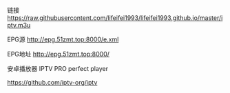 链接 https://raw.githubusercontent.com/lifeifei1993/lifeifei1993.github.io/master/iptv.m3u

EPG源 http://epg.51zmt.top:8000/e.xml

EPG地址 http://epg.51zmt.top:8000/

安卓播放器 IPTV PRO perfect player

https://github.com/iptv-org/iptv
